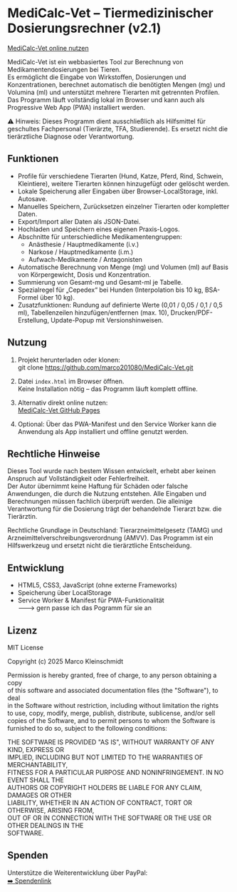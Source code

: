 # MediCalc-Vet – Tiermedizinischer Dosierungsrechner (v2.1)

[MediCalc-Vet online nutzen](https://marco201080.github.io/MediCalc-Vet/)

MediCalc-Vet ist ein webbasiertes Tool zur Berechnung von Medikamentendosierungen bei Tieren.  
Es ermöglicht die Eingabe von Wirkstoffen, Dosierungen und Konzentrationen, berechnet automatisch die benötigten Mengen (mg) und Volumina (ml) und unterstützt mehrere Tierarten mit getrennten Profilen. Das Programm läuft vollständig lokal im Browser und kann auch als Progressive Web App (PWA) installiert werden.

⚠️ Hinweis: Dieses Programm dient ausschließlich als Hilfsmittel für geschultes Fachpersonal (Tierärzte, TFA, Studierende). Es ersetzt nicht die tierärztliche Diagnose oder Verantwortung.

## Funktionen

- Profile für verschiedene Tierarten (Hund, Katze, Pferd, Rind, Schwein, Kleintiere), weitere Tierarten können hinzugefügt oder gelöscht werden.  
- Lokale Speicherung aller Eingaben über Browser-LocalStorage, inkl. Autosave.  
- Manuelles Speichern, Zurücksetzen einzelner Tierarten oder kompletter Daten.  
- Export/Import aller Daten als JSON-Datei.  
- Hochladen und Speichern eines eigenen Praxis-Logos.  
- Abschnitte für unterschiedliche Medikamentengruppen:  
  - Anästhesie / Hauptmedikamente (i.v.)  
  - Narkose / Hauptmedikamente (i.m.)  
  - Aufwach-Medikamente / Antagonisten  
- Automatische Berechnung von Menge (mg) und Volumen (ml) auf Basis von Körpergewicht, Dosis und Konzentration.  
- Summierung von Gesamt-mg und Gesamt-ml je Tabelle.  
- Spezialregel für „Cepedex“ bei Hunden (Interpolation bis 10 kg, BSA-Formel über 10 kg).  
- Zusatzfunktionen: Rundung auf definierte Werte (0,01 / 0,05 / 0,1 / 0,5 ml), Tabellenzeilen hinzufügen/entfernen (max. 10), Drucken/PDF-Erstellung, Update-Popup mit Versionshinweisen.  

## Nutzung

1. Projekt herunterladen oder klonen:  
   git clone https://github.com/marco201080/MediCalc-Vet.git  

2. Datei `index.html` im Browser öffnen.  
   Keine Installation nötig – das Programm läuft komplett offline.  

3. Alternativ direkt online nutzen:  
   [MediCalc-Vet GitHub Pages](https://marco201080.github.io/MediCalc-Vet/)  

4. Optional: Über das PWA-Manifest und den Service Worker kann die Anwendung als App installiert und offline genutzt werden.  

## Rechtliche Hinweise

Dieses Tool wurde nach bestem Wissen entwickelt, erhebt aber keinen Anspruch auf Vollständigkeit oder Fehlerfreiheit.  
Der Autor übernimmt keine Haftung für Schäden oder falsche Anwendungen, die durch die Nutzung entstehen. Alle Eingaben und Berechnungen müssen fachlich überprüft werden. Die alleinige Verantwortung für die Dosierung trägt der behandelnde Tierarzt bzw. die Tierärztin.  

Rechtliche Grundlage in Deutschland: Tierarzneimittelgesetz (TAMG) und Arzneimittelverschreibungsverordnung (AMVV). Das Programm ist ein Hilfswerkzeug und ersetzt nicht die tierärztliche Entscheidung.  

## Entwicklung

- HTML5, CSS3, JavaScript (ohne externe Frameworks)  
- Speicherung über LocalStorage  
- Service Worker & Manifest für PWA-Funktionalität  
---> gern passe ich das Pogramm für sie an
## Lizenz

MIT License  

Copyright (c) 2025 Marco Kleinschmidt  

Permission is hereby granted, free of charge, to any person obtaining a copy  
of this software and associated documentation files (the "Software"), to deal  
in the Software without restriction, including without limitation the rights  
to use, copy, modify, merge, publish, distribute, sublicense, and/or sell  
copies of the Software, and to permit persons to whom the Software is  
furnished to do so, subject to the following conditions:  

THE SOFTWARE IS PROVIDED "AS IS", WITHOUT WARRANTY OF ANY KIND, EXPRESS OR  
IMPLIED, INCLUDING BUT NOT LIMITED TO THE WARRANTIES OF MERCHANTABILITY,  
FITNESS FOR A PARTICULAR PURPOSE AND NONINFRINGEMENT. IN NO EVENT SHALL THE  
AUTHORS OR COPYRIGHT HOLDERS BE LIABLE FOR ANY CLAIM, DAMAGES OR OTHER  
LIABILITY, WHETHER IN AN ACTION OF CONTRACT, TORT OR OTHERWISE, ARISING FROM,  
OUT OF OR IN CONNECTION WITH THE SOFTWARE OR THE USE OR OTHER DEALINGS IN THE  
SOFTWARE.  

## Spenden

Unterstütze die Weiterentwicklung über PayPal:  
[➡️ Spendenlink](https://www.paypal.com/donate/?hosted_button_id=3SBSGUFTBBCKG)
